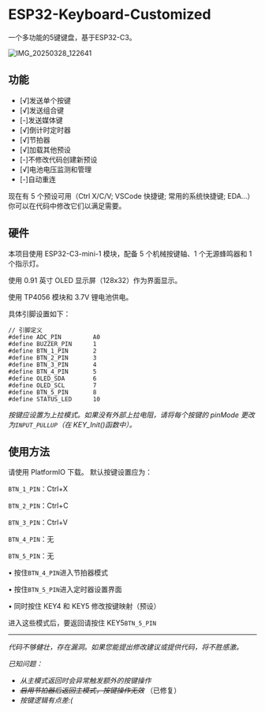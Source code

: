 # ESP32-Keyboard-Customized
一个多功能的5键键盘，基于ESP32-C3。

![IMG_20250328_122641](https://github.com/user-attachments/assets/e44e63d6-a83e-4bbb-9b9e-1eea8c9908c4)

## 功能

- [√]发送单个按键
- [√]发送组合键
- [-]发送媒体键
- [√]倒计时定时器
- [√]节拍器
- [√]加载其他预设
- [-]不修改代码创建新预设
- [√]电池电压监测和管理
- [-]自动重连

现在有 5 个预设可用（Ctrl X/C/V; VSCode 快捷键; 常用的系统快捷键; EDA...）你可以在代码中修改它们以满足需要。

## 硬件

本项目使用 ESP32-C3-mini-1 模块，配备 5 个机械按键轴、1 个无源蜂鸣器和 1 个指示灯。

使用 0.91 英寸 OLED 显示屏（128x32）作为界面显示。

使用 TP4056 模块和 3.7V 锂电池供电。

具体引脚设置如下：

```
// 引脚定义
#define ADC_PIN         A0
#define BUZZER_PIN      1
#define BTN_1_PIN       2
#define BTN_2_PIN       3
#define BTN_3_PIN       4
#define BTN_4_PIN       5
#define OLED_SDA        6
#define OLED_SCL        7
#define BTN_5_PIN       8
#define STATUS_LED      10
```


*按键应设置为上拉模式。如果没有外部上拉电阻，请将每个按键的 pinMode 更改为`INPUT_PULLUP`（在 KEY_Init()函数中）。*


## 使用方法

请使用 PlatformIO 下载。
默认按键设置应为：

`BTN_1_PIN`：Ctrl+X

`BTN_2_PIN`：Ctrl+C

`BTN_3_PIN`：Ctrl+V

`BTN_4_PIN`：无

`BTN_5_PIN`：无


• 按住`BTN_4_PIN`进入节拍器模式

• 按住`BTN_5_PIN`进入定时器设置界面

• 同时按住 KEY4 和 KEY5 修改按键映射（预设）

进入这些模式后，要返回请按住 KEY5`BTN_5_PIN`

---

*代码不够健壮，存在漏洞。如果您能提出修改建议或提供代码，将不胜感激。*

*已知问题：*

- *从主模式返回时会异常触发额外的按键操作*
- ~~*启用节拍器后返回主模式，按键操作无效*~~ （已修复）
- *按键逻辑有点差:(*
